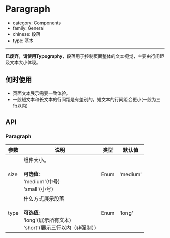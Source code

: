 # Paragraph

-   category: Components
-   family: General
-   chinese: 段落
-   type: 基本

---

**已废弃，请使用Typography**，段落用于控制页面整体的文本视觉，主要由行间距及文本大小体现。

## 何时使用

-   页面文本展示需要一致体验。
-   一般短文本和长文本的行间距是有差别的，短文本的行间距会更小(一般为三行以内)

## API

### Paragraph

| 参数   | 说明                                                                 | 类型   | 默认值      |
| ---- | ------------------------------------------------------------------ | ---- | -------- |
| size | 组件大小。<br><br>**可选值**:<br>'medium'(中号)<br>'small'(小号)               | Enum | 'medium' |
| type | 什么方式展示段落<br><br>**可选值**:<br>'long'(展示所有文本)<br>'short'(展示三行以内（非强制）) | Enum | 'long'   |
